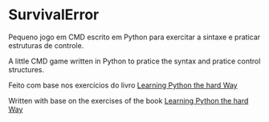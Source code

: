 SurvivalError
==============

Pequeno jogo em CMD escrito em Python para exercitar a sintaxe e praticar estruturas
de controle.

A little CMD game written in Python to pratice the syntax and pratice control structures.

Feito com base nos exercícios do livro [Learning Python the hard Way](http://learnpythonthehardway.org/book/)

Written with base on the exercises of the book [Learning Python the hard Way](http://learnpythonthehardway.org/book/)
